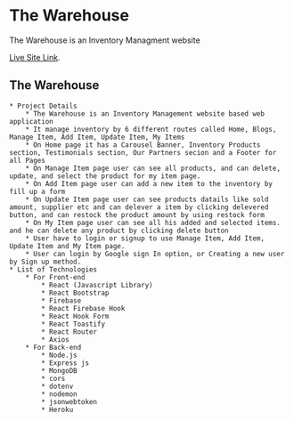 # The Warehouse

The Warehouse is an Inventory Managment website

[Live Site Link](https://the-warehouse-76732.web.app/).

## The Warehouse 

    * Project Details
        * The Warehouse is an Inventory Management website based web application
        * It manage inventory by 6 different routes called Home, Blogs, Manage Item, Add Item, Update Item, My Items
        * On Home page it has a Carousel Banner, Inventory Products section, Testimonials section, Our Partners secion and a Footer for all Pages 
        * On Manage Item page user can see all products, and can delete, update, and select the product for my item page.
        * On Add Item page user can add a new item to the inventory by fill up a form
        * On Update Item page user can see products datails like sold amount, supplier etc and can delever a item by clicking delevered button, and can restock the product amount by using restock form
        * On My Item page user can see all his added and selected items. and he can delete any product by clicking delete button
        * User have to login or signup to use Manage Item, Add Item, Update Item and My Item page.
        * User can login by Google sign In option, or Creating a new user by Sign up method.
    * List of Technologies
        * For Front-end
            * React (Javascript Library)
            * React Bootstrap
            * Firebase
            * React Firebase Hook
            * React Hook Form
            * React Toastify
            * React Router
            * Axios
        * For Back-end
            * Node.js
            * Express js
            * MongoDB
            * cors
            * dotenv
            * nodemon
            * jsonwebtoken
            * Heroku 